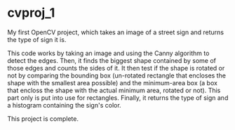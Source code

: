 # cvproj_1
My first OpenCV project, which takes an image of a street sign and returns the type of sign it is.

This code works by taking an image and using the Canny algorithm to detect the edges. Then, it finds the biggest shape contained by some of those edges and counts the sides of it. 
It then test if the shape is rotated or not by comparing the bounding box (un-rotated rectangle that encloses the shape with the smallest area possible) and the minimum-area box 
(a box that encloss the shape with the actual minimum area, rotated or not). This part only is put into use for rectangles. Finally, it returns the type of sign and a histogram 
containing the sign's color.

This project is complete.
